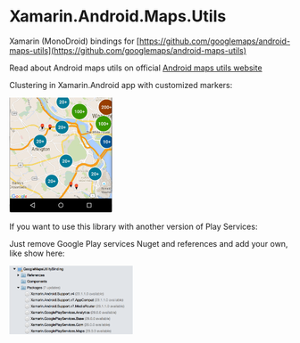 # Xamarin.Android.Maps.Utils
Xamarin (MonoDroid) bindings for [https://github.com/googlemaps/android-maps-utils](https://github.com/googlemaps/android-maps-utils)

Read about Android maps utils on official [Android maps utils website](http://googlemaps.github.io/android-maps-utils/)

Clustering in Xamarin.Android app with customized markers:

<img src="Screenshots/clustering.png?raw=true" title="Clustering in Xamarin.Android app with customized markers" alt="Clustering in Xamarin.Android app with customized markers" width="184">


If you want to use this library with another version of Play Services:

Just remove Google Play services Nuget and references and add your own, like show here:

<img src="Screenshots/using-with-different-versions.png?raw=true" 
title="How to use this library with another version of Play Services" alt="How use this library with another version of Play Services" width="221">
